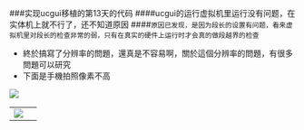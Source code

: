 ###实现ucgui移植的第13天的代码
####ucgui的运行虚拟机里运行没有问题，在实体机上就不行了，还不知道原因 
####`原因已发现，是因为段长的设置有问题，看来虚拟机里对段长的检查非常的弱，只有在真实的硬件上运行时才会真的做段越界的检查`
- 終於搞寫了分辨率的問題，還真是不容易啊，關於這個分辨率的問題，有很多問題可以研究
- 下面是手機拍照像素不高


<table>
<tr>

<td>
<img src="ttps://raw.githubusercontent.com/cherishsir/ubuntu230os/master/14dayucgui/hp.jpg">
</td>
<img src="https://raw.githubusercontent.com/cherishsir/ubuntu230os/master/14dayucgui/key.png">
<td>

</td>


<tr>

</table>
